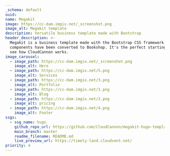```yaml
---
_schema: default
uuid:
name: Megakit
image: https://cc-dam.imgix.net/_screenshot.png
image_alt: Megakit template
description: Versatile business template made with Bootstrap
header_description: >-
  Megakit is a business template made with the Bootstrap CSS framework. The
  components have been converted to Bookshop. It's the perfect starting point to
  see how CloudCannon works.
image_carousel:
  - image_path: https://cc-dam.imgix.net/_screenshot.png
    image_alt: Hero
  - image_path: https://cc-dam.imgix.net/5.png
    image_alt: Services
  - image_path: https://cc-dam.imgix.net/3.png
    image_alt: Portfolio
  - image_path: https://cc-dam.imgix.net/1.png
    image_alt: Blog
  - image_path: https://cc-dam.imgix.net/2.png
    image_alt: pricing
  - image_path: https://cc-dam.imgix.net/4.png
    image_alt: Footer
ssgs:
  - ssg_name: hugo
    github_repo_url: https://github.com/CloudCannon/megakit-hugo-template/
    main_branch: master
    readme_filename: README.md
    live_preview_url: https://timely-land.cloudvent.net/
priority: 4
---
```

